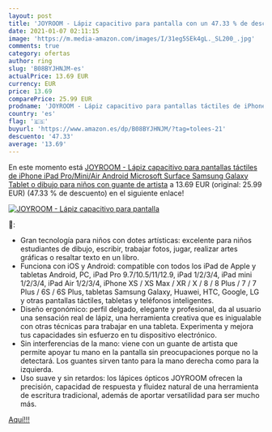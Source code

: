 ```yaml
---
layout: post
title: 'JOYROOM - Lápiz capacitivo para pantalla con un 47.33 % de descuento'
date: 2021-01-07 02:11:15
image: 'https://m.media-amazon.com/images/I/31eg5SEk4gL._SL200_.jpg'
comments: true
category: ofertas
author: ring
slug: 'B08BYJHNJM-es'
actualPrice: 13.69 EUR
currency: EUR
price: 13.69
comparePrice: 25.99 EUR
prodname: 'JOYROOM - Lápiz capacitivo para pantallas táctiles de iPhone  iPad Pro/Mini/Air  Android  Microsoft  Surface  Samsung Galaxy  Tablet o dibujo para niños  con guante de artista'
country: 'es'
flag: '🇪🇸'
buyurl: 'https://www.amazon.es/dp/B08BYJHNJM/?tag=tolees-21'
descuento: '47.33'
average: '13.69'
---
```


En este momento está [JOYROOM - Lápiz capacitivo para pantallas táctiles de iPhone  iPad Pro/Mini/Air  Android  Microsoft  Surface  Samsung Galaxy  Tablet o dibujo para niños  con guante de artista](https://www.amazon.es/dp/B08BYJHNJM/?tag=tolees-21) a 13.69 EUR (original: 25.99 EUR) (47.33 %  de descuento) en el siguiente enlace!

[![JOYROOM - Lápiz capacitivo para pantalla](https://m.media-amazon.com/images/I/31eg5SEk4gL._SL200_.jpg)](https://www.amazon.es/dp/B08BYJHNJM/?tag=tolees-21)

🔎:

- Gran tecnología para niños con dotes artísticas: excelente para niños estudiantes de dibujo, escribir, trabajar fotos, jugar, realizar artes gráficas o resaltar texto en un libro.
- Funciona con iOS y Android: compatible con todos los iPad de Apple y tabletas Android, PC, iPad Pro 9.7/10.5/11/12.9, iPad 1/2/3/4, iPad mini 1/2/3/4, iPad Air 1/2/3/4, iPhone XS / XS Max / XR / X / 8 / 8 Plus / 7 / 7 Plus / 6S / 6S Plus, tabletas Samsung Galaxy, Huawei, HTC, Google, LG y otras pantallas táctiles, tabletas y teléfonos inteligentes.
- Diseño ergonómico: perfil delgado, elegante y profesional, da al usuario una sensación real de lápiz, una herramienta creativa que es inigualable con otras técnicas para trabajar en una tableta. Experimenta y mejora tus capacidades sin esfuerzo en tu dispositivo electrónico.
- Sin interferencias de la mano: viene con un guante de artista que permite apoyar tu mano en la pantalla sin preocupaciones porque no la detectará. Los guantes sirven tanto para la mano derecha como para la izquierda.
- Uso suave y sin retardos: los lápices ópticos JOYROOM ofrecen la precisión, capacidad de respuesta y fluidez natural de una herramienta de escritura tradicional, además de aportar versatilidad para ser mucho más.

[Aquí!!!](https://www.amazon.es/dp/B08BYJHNJM/?tag=tolees-21)
